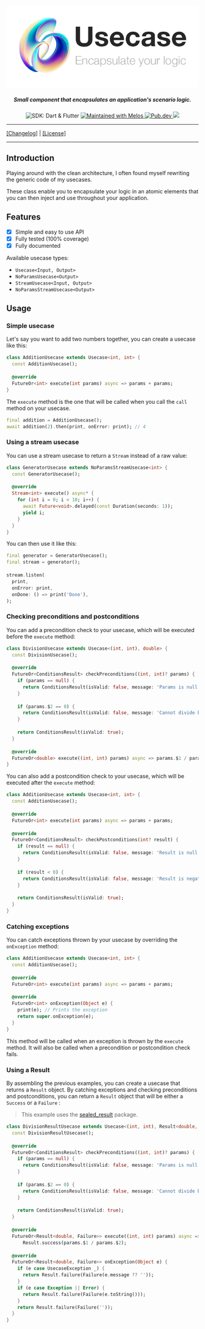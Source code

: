 <p align="center">
<img width="700px" src="https://raw.githubusercontent.com/hugo-pcl/usecase/main/resources/usecase_lib.png" style="background-color: rgb(255, 255, 255)">
<h5 align="center">Small component that encapsulates an application's scenario logic.</h5>
</p>

<p align="center">
<img src="https://img.shields.io/badge/SDK-Dart%20%7C%20Flutter-blue" alt="SDK: Dart & Flutter" />

<a href="https://github.com/invertase/melos">
<img src="https://img.shields.io/badge/Maintained%20with-melos-f700ff.svg" alt="Maintained with Melos" />
</a>

<a href="https://pub.dev/packages/generic_usecase">
<img src="https://img.shields.io/pub/v/generic_usecase" alt="Pub.dev" />
</a>

<a href="https://drone.wyatt-studio.fr/hugo/usecase">
  <img src="https://drone.wyatt-studio.fr/api/badges/hugo/usecase/status.svg?ref=refs/heads/main" />
</a>

</p>

---

[[Changelog]](./CHANGELOG.md) | [[License]](./LICENSE)

---

## Introduction

Playing around with the clean architecture, I often found myself rewriting the generic code of my usecases.

These class enable you to encapsulate your logic in an atomic elements that you can then inject and use throughout your application.

## Features

* [x] Simple and easy to use API
* [x] Fully tested (100% coverage)
* [x] Fully documented

Available usecase types:

* `Usecase<Input, Output>`
* `NoParamsUsecase<Output>`
* `StreamUsecase<Input, Output>`
* `NoParamsStreamUsecase<Output>`

## Usage

### Simple usecase

Let's say you want to add two numbers together, you can create a usecase like this:

```dart
class AdditionUsecase extends Usecase<int, int> {
  const AdditionUsecase();

  @override
  FutureOr<int> execute(int params) async => params + params;
}
```

The `execute` method is the one that will be called when you call the `call` method on your usecase.

```dart
final addition = AdditionUsecase();
await addition(2).then(print, onError: print); // 4
```

### Using a stream usecase

You can use a stream usecase to return a `Stream` instead of a raw value:

```dart
class GeneratorUsecase extends NoParamsStreamUsecase<int> {
  const GeneratorUsecase();

  @override
  Stream<int> execute() async* {
    for (int i = 0; i < 10; i++) {
      await Future<void>.delayed(const Duration(seconds: 1));
      yield i;
    }
  }
}
```

You can then use it like this:

```dart
final generator = GeneratorUsecase();
final stream = generator();

stream.listen(
  print,
  onError: print,
  onDone: () => print('Done'),
);
```

### Checking preconditions and postconditions

You can add a precondition check to your usecase, which will be executed before the `execute` method:

```dart
class DivisionUsecase extends Usecase<(int, int), double> {
  const DivisionUsecase();

  @override
  FutureOr<ConditionsResult> checkPreconditions((int, int)? params) {
    if (params == null) {
      return ConditionsResult(isValid: false, message: 'Params is null');
    }

    if (params.$2 == 0) {
      return ConditionsResult(isValid: false, message: 'Cannot divide by 0');
    }

    return ConditionsResult(isValid: true);
  }

  @override
  FutureOr<double> execute((int, int) params) async => params.$1 / params.$2;
}
```

You can also add a postcondition check to your usecase, which will be executed after the `execute` method:

```dart
class AdditionUsecase extends Usecase<int, int> {
  const AdditionUsecase();

  @override
  FutureOr<int> execute(int params) async => params + params;

  @override
  FutureOr<ConditionsResult> checkPostconditions(int? result) {
    if (result == null) {
      return ConditionsResult(isValid: false, message: 'Result is null');
    }

    if (result < 0) {
      return ConditionsResult(isValid: false, message: 'Result is negative');
    }

    return ConditionsResult(isValid: true);
  }
}
```

### Catching exceptions

You can catch exceptions thrown by your usecase by overriding the `onException` method:

```dart
class AdditionUsecase extends Usecase<int, int> {
  const AdditionUsecase();

  @override
  FutureOr<int> execute(int params) async => params + params;

  @override
  FutureOr<int> onException(Object e) {
    print(e); // Prints the exception
    return super.onException(e);
  }
}
```

This method will be called when an exception is thrown by the `execute` method. It will also be called when a precondition or postcondition check fails.

### Using a Result

By assembling the previous examples, you can create a usecase that returns a `Result` object. By catching exceptions and checking preconditions and postconditions, you can return a `Result` object that will be either a `Success` or a `Failure` :

> This example uses the [sealed_result](https://pub.dev/packages/sealed_result) package.

```dart
class DivisionResultUsecase extends Usecase<(int, int), Result<double, Failure>> {
  const DivisionResultUsecase();

  @override
  FutureOr<ConditionsResult> checkPreconditions((int, int)? params) {
    if (params == null) {
      return ConditionsResult(isValid: false, message: 'Params is null');
    }

    if (params.$2 == 0) {
      return ConditionsResult(isValid: false, message: 'Cannot divide by 0');
    }

    return ConditionsResult(isValid: true);
  }

  @override
  FutureOr<Result<double, Failure>> execute((int, int) params) async =>
      Result.success(params.$1 / params.$2);

  @override
  FutureOr<Result<double, Failure>> onException(Object e) {
    if (e case UsecaseException _) {
      return Result.failure(Failure(e.message ?? ''));
    }
    if (e case Exception || Error) {
      return Result.failure(Failure(e.toString()));
    }
    return Result.failure(Failure(''));
  }
}
```
